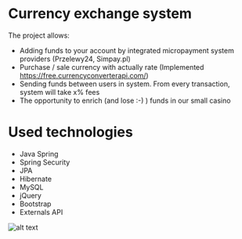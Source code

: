 # Currency exchange system

The project allows:
- Adding funds to your account by integrated micropayment system providers (Przelewy24, Simpay.pl)
- Purchase / sale currency with actually rate (Implemented https://free.currencyconverterapi.com/)
- Sending funds between users in system. From every transaction, system will take x% fees
- The opportunity to enrich (and lose :-) ) funds in our small casino

# Used technologies 

- Java Spring
- Spring Security
- JPA
- Hibernate
- MySQL
- jQuery
- Bootstrap
- Externals API

![alt text](http://v55581844.wirt29.bhlink.pl/img/6.png)
